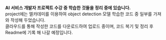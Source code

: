 **AI 서비스 개발자 프로젝트 수강 중 학습한 것들을 정리 중에 있습니다.**  
project에는 엘카데미를 이용하여 object detection 모델 학습한 코드 중 일부를 가져와 작성해 두었습니다.  
클라우드를 통해 작성한 코드를 다운로드하여 업로드 중이며, 코드 복기 및 정리 후 Readme에 기록 해 나갈 예정입니다.   
